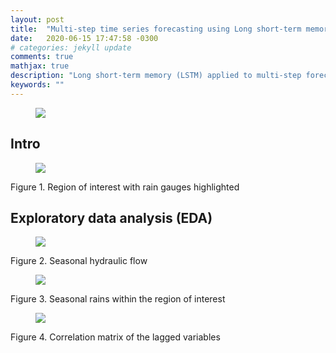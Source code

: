 ```yaml
---
layout: post
title:  "Multi-step time series forecasting using Long short-term memory"
date:   2020-06-15 17:47:58 -0300
# categories: jekyll update
comments: true
mathjax: true
description: "Long short-term memory (LSTM) applied to multi-step forecast."
keywords: ""
---
```


<!-- https://jekyllrb.com/tutorials/using-jekyll-with-bundler/ -->

<figure>
  <img src="{{site.url}}/assets/img/lsmt/cover.png"/>
</figure>

## Intro 
<figure>
  <img src="{{site.url}}/assets/img/lsmt/pluviomentros_sub_rio_grande.png"/>
</figure>
Figure 1. Region of interest with rain gauges highlighted


## Exploratory data analysis (EDA)

<figure>
  <img src="{{site.url}}/assets/img/lsmt/TS_2015_2018.png"/>
</figure>
Figure 2. Seasonal hydraulic flow 

<figure>
  <img src="{{site.url}}/assets/img/lsmt/chuva_2015_2018.png"/>
</figure>
Figure 3. Seasonal rains within the region of interest  

<figure>
  <img src="{{site.url}}/assets/img/lsmt/corr_mat_chuva_vazao.png"/>
</figure>
Figure 4. Correlation matrix of the lagged variables
